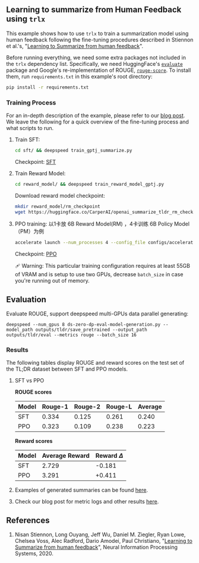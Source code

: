 ## Learning to summarize from Human Feedback using `trlx`

This example shows how to use `trlx` to train a summarization model using human feedback
following the fine-tuning procedures described in Stiennon et al.'s, "[Learning to Summarize from human feedback](https://arxiv.org/abs/2009.01325)".


Before running everything, we need some extra packages not included in the `trlx` dependency list. Specifically, we need HuggingFace's [`evaluate`](https://huggingface.co/docs/evaluate/index) package and Google's re-implementation of ROUGE, [`rouge-score`](https://github.com/google-research/google-research/tree/master/rouge). To install them, run `requirements.txt` in this example's root directory:

```bash
pip install -r requirements.txt
```

### Training Process

For an in-depth description of the example, please refer to our [blog post](http://wandb.me/summarize-rlhf-trlx). We leave the following for a quick overview of the fine-tuning process and what scripts to run.


1. Train SFT:
    ```bash
    cd sft/ && deepspeed train_gptj_summarize.py
    ```
    Checkpoint: [SFT](https://huggingface.co/CarperAI/openai_summarize_tldr_sft)

2. Train Reward Model:
    ```bash
    cd reward_model/ && deepspeed train_reward_model_gptj.py
    ```
    Download reward model checkpoint:
    ```bash
    mkdir reward_model/rm_checkpoint
    wget https://huggingface.co/CarperAI/openai_summarize_tldr_rm_checkpoint/resolve/main/pytorch_model.bin -O reward_model/rm_checkpoint/pytorch_model.bin
    ```

3. PPO training:
    以1卡放 6B Reward Model(RM) ，4卡训练 6B Policy Model（PM）为例
    ```bash
    accelerate launch --num_processes 4 --config_file configs/accelerate/default_accelerate_config.yaml trlx_tldr.py --output_dir outputs/tldr --trl_config_file configs/ppo_tldr.yml --n_eval_prompts 1024 --rw_model_batch_size 64
    ```
    Checkpoint: [PPO](https://huggingface.co/CarperAI/openai_summarize_tldr_ppo)

    🩹 Warning: This particular training configuration requires at least 55GB of VRAM and is setup to use two GPUs, decrease `batch_size` in case you're running out of memory.


## Evaluation
Evaluate ROUGE, support deepspeed multi-GPUs data parallel generating:
```
deepspeed --num_gpus 8 ds-zero-dp-eval-model-generation.py --model_path outputs/tldr/save_pretrained --output_path outputs/tldr/eval --metrics rouge --batch_size 16
```

### Results

The following tables display ROUGE and reward scores on the test set of the TL;DR dataset between SFT and PPO models.

1. SFT vs PPO

    __ROUGE scores__

    | Model | Rouge-1 | Rouge-2 | Rouge-L | Average |
    | --- | --- | --- | --- |   --- |
    | SFT | 0.334 | 0.125 | 0.261 | 0.240 |
    | PPO | 0.323 | 0.109 | 0.238 | 0.223 |

    __Reward scores__

    | Model | Average Reward | Reward $\Delta$ |
    | --- | --- | --- |
    | SFT | 2.729 | -0.181 |
    | PPO | 3.291 | +0.411 |


2. Examples of generated summaries can be found [here](https://wandb.ai/carperai/summarize_RLHF/runs/2uirt89a).

3. Check our blog post for metric logs and other results [here](http://wandb.me/summarize-rlhf-trlx).

## References

1. Nisan Stiennon, Long Ouyang, Jeff Wu, Daniel M. Ziegler, Ryan Lowe, Chelsea Voss, Alec Radford, Dario Amodei, Paul Christiano, "[Learning to Summarize from human feedback](https://arxiv.org/abs/2009.01325)", Neural Information Processing Systems, 2020.
